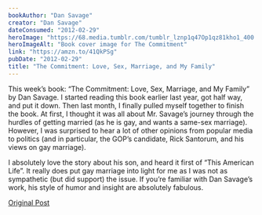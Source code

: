 ```yaml
---
bookAuthor: "Dan Savage"
creator: "Dan Savage"
dateConsumed: "2012-02-29"
heroImage: "https://68.media.tumblr.com/tumblr_lznp1q47Op1qz81kho1_400.jpg"
heroImageAlt: "Book cover image for The Commitment"
link: "https://amzn.to/41QkPSg"
pubDate: "2012-02-29"
title: "The Commitment: Love, Sex, Marriage, and My Family"
---
```


This week’s book: “The Commitment: Love, Sex, Marriage, and My Family” by Dan Savage. I started reading this book earlier last year, got half way, and put it down. Then last month, I finally pulled myself together to finish the book. At first, I thought it was all about Mr. Savage’s journey through the hurdles of getting married (as he is gay, and wants a same-sex marriage). However, I was surprised to hear a lot of other opinions from popular media to politics (and in particular, the GOP’s candidate, Rick Santorum, and his views on gay marriage).

I absolutely love the story about his son, and heard it first of “This American Life”. It really does put gay marriage into light for me as I was not as sympathetic (but did support) the issue. If you’re familiar with Dan Savage’s work, his style of humor and insight are absolutely fabulous.

[Original Post](https://jermspeaks.com/post/18500673020/this-weeks-book-the-commitment-love-sex)
